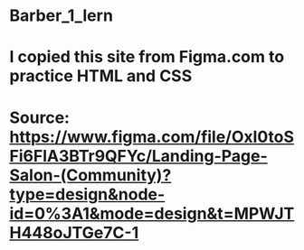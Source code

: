 ﻿# Barber_1_lern
#
# I copied this site from Figma.com to practice HTML and CSS
#
# Source: https://www.figma.com/file/Oxl0toSFi6FlA3BTr9QFYc/Landing-Page-Salon-(Community)?type=design&node-id=0%3A1&mode=design&t=MPWJTH448oJTGe7C-1 
